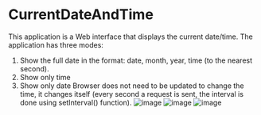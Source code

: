 # CurrentDateAndTime
This application is a Web interface that displays the current date/time.
The application has three modes:
1. Show the full date in the format: date, month, year, time (to the nearest second).
2. Show only time
3. Show only date
Browser does not need to be updated to change the time, it changes itself (every second a request is sent, the interval is done using setInterval() function).
![image](https://github.com/eleciii4estvo/CurrentDateAndTime/assets/140554799/866932a3-fbb2-487c-a106-a9ea1ea83ec6)
![image](https://github.com/eleciii4estvo/CurrentDateAndTime/assets/140554799/cd57865c-0235-4e8d-b1c2-778e79d49de1)
![image](https://github.com/eleciii4estvo/CurrentDateAndTime/assets/140554799/11e090ea-ccc6-4abc-ab66-1a8399c8dbd4)
